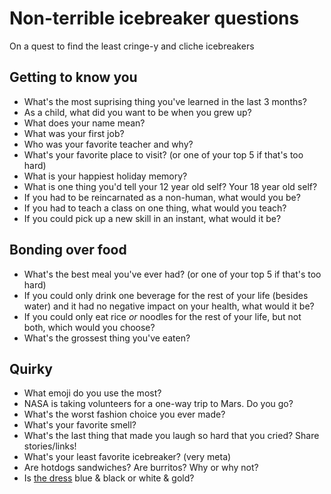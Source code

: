 # Non-terrible icebreaker questions

On a quest to find the least cringe-y and cliche icebreakers

## Getting to know you

- What's the most suprising thing you've learned in the last 3 months?
- As a child, what did you want to be when you grew up?
- What does your name mean?
- What was your first job?
- Who was your favorite teacher and why?
- What's your favorite place to visit? (or one of your top 5 if that's too hard)
- What is your happiest holiday memory?
- What is one thing you'd tell your 12 year old self? Your 18 year old self?
- If you had to be reincarnated as a non-human, what would you be?
- If you had to teach a class on one thing, what would you teach?
- If you could pick up a new skill in an instant, what would it be?

## Bonding over food

- What's the best meal you've ever had? (or one of your top 5 if that's too hard)
- If you could only drink one beverage for the rest of your life (besides water) and it had no negative impact on your health, what would it be?
- If you could only eat rice *or* noodles for the rest of your life, but not both, which would you choose?
- What's the grossest thing you've eaten?

## Quirky

- What emoji do you use the most?
- NASA is taking volunteers for a one-way trip to Mars. Do you go?
- What's the worst fashion choice you ever made?
- What's your favorite smell?
- What's the last thing that made you laugh so hard that you cried? Share stories/links!
- What's your least favorite icebreaker? (very meta)
- Are hotdogs sandwiches? Are burritos? Why or why not?
- Is [the dress](https://en.wikipedia.org/wiki/The_dress) blue & black or white & gold?
